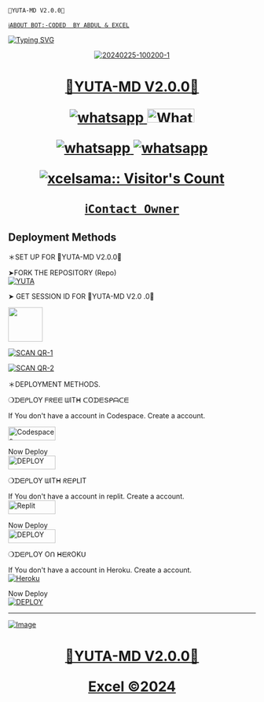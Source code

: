 ``🔬YUTA-MD V2.0.0🔬``

[`ℹ️ABOUT BOT:-CODED  BY ABDUL & EXCEL`](https://wa.me/2347045035241)


<a href="https://git.io/typing-svg"><img src="https://readme-typing-svg.demolab.com?font=Protest+Strike&size=25&duration=600&pause=600&color=BBFFFB&random=false&width=435&lines=+Hi++%E1%95%95(+%D5%9E+%E1%97%9C+%D5%9E+)%E1%95%97+I'm+🔰YUTA-MD V2.0.0🔰................+;A+Multi-fuctional+WhatsApp+Bot;+++++Coded BY+ABDUL AND EXCEL AMADI" alt="Typing SVG" /></a>  

<p align="center">
  <a href="https://wa.me/2349028622713">
<img src="https://i.ibb.co/R6GRRPw/df14da94318db05a092e862ff89be9d8.jpg" alt="20240225-100200-1" border="0">



<h1 align="center"> 🔰YUTA-MD V2.0.0🔰
</p>
      <p align="center">
  <a href="https://wa.me//+2349028622713" target="_blank">
    <img alt="whatsapp" src="https://img.shields.io/badge/ Whatsapp -25D366?style=for-the-badge&logo=whatsapp&logoColor=white" />
  </a>
  <a aria-label="STAR-MD is free to use" href="https://chat.whatsapp.com/FdwbFnI8Fcf4VTVvFTFk08" "target="_blank"><img alt='Whatsapp' src='https://img.shields.io/badge/OFFICIAL-GC-h?color=black&style=for-the-badge&logo=whatsapp' width="96.35" height="28"/></a></p>

   
 
<p align="center">
<a href='https://chat.whatsapp.com/LrJNmRmk554AwJpx35CgOO' 
  <a aria-label="Join our chats" href="https://chat.whatsapp.com/LrJNmRmk554AwJpx35CgOO" target="_blank">

   <img alt="whatsapp" src="https://img.shields.io/badge/Join Group-25D366?style=for-the-badge&logo=whatsapp&logoColor=white" />
<img alt="whatsapp" src="https://img.shields.io/badge/Bot%20Whatsapp-25D366?style=for-the-badge&logo=whatsapp&logoColor=white" />

  <a
 href="https://wa.me//+2349028622713"></a>
</p>

  </a>



 </a>
   <a aria-label="Excel-MdV2 is free to use" href="https://whatsapp.com/channel/0029VaR1obdG8l5BmWBWV432" target="_blank">
 <p align="center"><img src="https://profile-counter.glitch.me/{xcelsama}/count.svg" alt="xcelsama:: Visitor's Count" /></p>



 
  [`ℹ️Contact Owner`](https://wa.me/+2349028622713)

## Deployment Methods


  ＊SET UP FOR 🔰YUTA-MD V2.0.0🔰

    
➤FORK THE REPOSITORY (Repo) 
    <br>
<a href="https://github.com/abdussomad001/YUTA-MD/fork"><img title="YUTA" src="https://img.shields.io/badge/FORK YUTA-MD?color=black&style=for-the-badge&logo=stackshare"></a>


➤  GET SESSION  ID FOR  🔰YUTA-MD V2.0
.0🔰
  
    
<a href="https://r.mtdv.me/EXCEL-MDX"><img src="https://play-lh.googleusercontent.com/901aMQFFnVoX2T-YuJmTIwpPve_SUgMv_QSyzMSPtAqt_l0CyXN1DxfD6xXU0r2f9iM=w240-h480-rw" width="70" /></a>

<a href='https://yuta-md-qr-scan-709cf3c07de9.herokuapp.com/' target="_blank"><img alt='SCAN QR-1' src='https://img.shields.io/badge/Scan_qr-1-100000?style=for-the-badge&logo=scan&logoColor=white&labelColor=black&color=blue'/></a>

 
<a href='https://yuta-md-qr-scan02-13358eca16d6.herokuapp.com/' target="_blank"><img alt='SCAN QR-2' src='https://img.shields.io/badge/Scan_qr-2-100000?style=for-the-badge&logo=scan&logoColor=white&labelColor=black&color=blue'/></a>



＊DEPLOYMENT METHODS.

❍ᗪᗴᑭᒪOY  ᖴᖇᗴᗴ ᗯITᕼ ᑕOᗪᗴՏᑭᗩᑕᗴ


 If You don't have a account in Codespace. Create a account.
    <br>

<a href='https://github.com/login?return_to=https%3A%2F%2Fgithub.com%2Fcodespaces' target="_blank"><img alt='Codespaces' src='https://img.shields.io/badge/CREATE-h?color=black&style=for-the-badge&logo=visualstudiocode' width="96.35" height="28"/></a></p>
Now Deploy
    <br>
<a href='https://cautious-goldfish-4j79j464wgxqhwpw.github.dev/' target="_blank"><img alt='DEPLOY' src='https://img.shields.io/badge/DEPLOY -h?color=black&style=for-the-badge&logo=visualstudiocode' width="96.35" height="28"/></a></p>



❍ᗪᗴᑭᒪOY ᗯITᕼ ᖇᗴᑭᒪIT

If You don't have a account in replit. Create a account.
    <br>
<a href='https://replit.com/signup' target="_blank"><img alt='Replit' src='https://img.shields.io/badge/CREATE-h?color=black&style=for-the-badge&logo=Replit' width="96.35" height="28"/></a></p>

Now Deploy
    <br>
<a href="https://replit.com/@HopeAmadi/STAR-MD?s=app" target="_blank"><img alt="DEPLOY" src="https://img.shields.io/badge/DEPLOY-black?color=black&style=for-the-badge&logo=Replit" width="96.35" height="28"></a>

❍ᗪᗴᑭᒪOY Oᑎ ᕼᗴᖇOKᑌ

If You don't have a account in Heroku. Create a account.
    <br>
<a href='https://signup.heroku.com/' target="_blank"><img alt='Heroku' src='https://img.shields.io/badge/-Create-black?style=for-the-badge&logo=heroku&logoColor=white'/></a></p>

  Now Deploy
    <br>
<a href='https://dashboard.heroku.com/new?template=https://github.com/abdussomad001/YUTA-MD' target="_blank"><img alt='DEPLOY' src='https://img.shields.io/badge/-DEPLOY-black?style=for-the-badge&logo=heroku&logoColor=white'/>
*******************************************


<img src="https://i.imgur.com/FX2S9eI.jpg" alt="Image"> 


<h1 align="center"> 🔰YUTA-MD V2.0.0🔰
</p></p>

Excel ©2024


